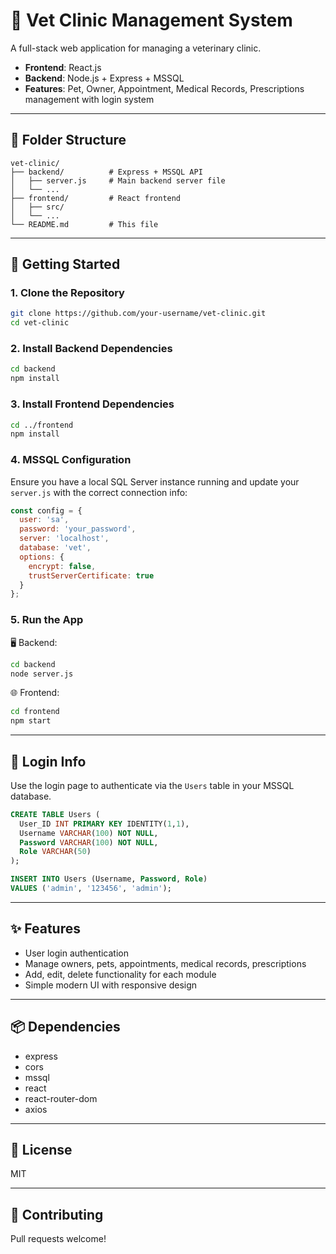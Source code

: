 # 🐾 Vet Clinic Management System

A full-stack web application for managing a veterinary clinic.

* **Frontend**: React.js
* **Backend**: Node.js + Express + MSSQL
* **Features**: Pet, Owner, Appointment, Medical Records, Prescriptions management with login system

---

## 📁 Folder Structure

```
vet-clinic/
├── backend/          # Express + MSSQL API
│   ├── server.js     # Main backend server file
│   └── ...
├── frontend/         # React frontend
│   ├── src/
│   └── ...
└── README.md         # This file
```

---

## 🚀 Getting Started

### 1. Clone the Repository

```bash
git clone https://github.com/your-username/vet-clinic.git
cd vet-clinic
```

### 2. Install Backend Dependencies

```bash
cd backend
npm install
```

### 3. Install Frontend Dependencies

```bash
cd ../frontend
npm install
```

### 4. MSSQL Configuration

Ensure you have a local SQL Server instance running and update your `server.js` with the correct connection info:

```js
const config = {
  user: 'sa',
  password: 'your_password',
  server: 'localhost',
  database: 'vet',
  options: {
    encrypt: false,
    trustServerCertificate: true
  }
};
```

### 5. Run the App

🖥 Backend:

```bash
cd backend
node server.js
```

🌐 Frontend:

```bash
cd frontend
npm start
```

---

## 🔐 Login Info

Use the login page to authenticate via the `Users` table in your MSSQL database.

```sql
CREATE TABLE Users (
  User_ID INT PRIMARY KEY IDENTITY(1,1),
  Username VARCHAR(100) NOT NULL,
  Password VARCHAR(100) NOT NULL,
  Role VARCHAR(50)
);

INSERT INTO Users (Username, Password, Role)
VALUES ('admin', '123456', 'admin');
```

---

## ✨ Features

* User login authentication
* Manage owners, pets, appointments, medical records, prescriptions
* Add, edit, delete functionality for each module
* Simple modern UI with responsive design

---

## 📦 Dependencies

* express
* cors
* mssql
* react
* react-router-dom
* axios

---

## 📄 License

MIT

---

## 🤝 Contributing

Pull requests welcome!
